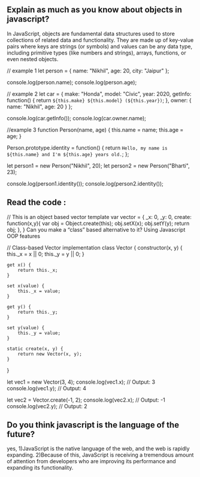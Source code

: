 ## Explain as much as you know about objects in javascript? 

In JavaScript, objects are fundamental data structures used to store collections of related data and functionality. They are made up of key-value pairs where keys are strings (or symbols) and values can be any data type, including primitive types (like numbers and strings), arrays, functions, or even nested objects. 

// example 1
let person = {
    name: "Nikhil",
    age: 20,
    city: "Jaipur"
};

console.log(person.name); 
console.log(person.age); 

// example 2
let car = {
    make: "Honda",
    model: "Civic",
    year: 2020,
    getInfo: function() {
        return `${this.make} ${this.model} (${this.year})`;
    },
    owner: {
        name: "Nikhil",
        age: 20
    }
};

console.log(car.getInfo()); 
console.log(car.owner.name); 

//example 3
function Person(name, age) {
    this.name = name;
    this.age = age;
}

Person.prototype.identity = function() {
    return `Hello, my name is ${this.name} and I'm ${this.age} years old.`;
};

let person1 = new Person("Nikhil", 20);
let person2 = new Person("Bharti", 23);

console.log(person1.identity()); 
console.log(person2.identity()); 

## Read the code :
// This is an object based vector template
var vector = {
_x: 0,
_y: 0,
create: function(x,y){
var obj = Object.create(this);
obj.setX(x);
obj.setY(y);
return obj;
},
}
Can you make a “class” based alternative to it? Using Javascript OOP features

// Class-based Vector implementation
class Vector {
    constructor(x, y) {
        this._x = x || 0; 
        this._y = y || 0; 
    }

    get x() {
        return this._x;
    }

    set x(value) {
        this._x = value;
    }

    get y() {
        return this._y;
    }

    set y(value) {
        this._y = value;
    }

    static create(x, y) {
        return new Vector(x, y);
    }
}

let vec1 = new Vector(3, 4);
console.log(vec1.x); // Output: 3
console.log(vec1.y); // Output: 4

let vec2 = Vector.create(-1, 2);
console.log(vec2.x); // Output: -1
console.log(vec2.y); // Output: 2

## Do you think javascript is the language of the future?

yes,
1)JavaScript is the native language of the web, and the web is rapidly expanding.
2)Because of this, JavaScript is receiving a tremendous amount of attention from developers who are improving its performance and expanding its functionality.